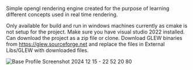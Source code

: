 Simple opengl rendering engine created for the purpose of learning different concepts used in real time rendering.

Only available for build and run in windows machines currently as cmake is not setup for the project. 
Make sure you have visual studio 2022 installed.
Can download the project as a zip file or clone.
Download GLEW binaries from https://glew.sourceforge.net and replace the files in External Libs/GLEW with downloaded files.

![Base Profile Screenshot 2024 12 15 - 22 52 20 80](https://github.com/user-attachments/assets/87cb8757-e352-43ee-8a98-6ce42a53a3c5)
